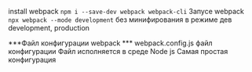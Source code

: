 install webpack
```npm i --save-dev webpack webpack-cli```
Запусе webpack
```  npx webpack --mode development ``` без минифирования в режиме дев
development, production

***Файл конфигурации webpack ***
 webpack.config.js файл конфигурации
 Файл исполняется в среде Node js
 Самая простая конфигурация